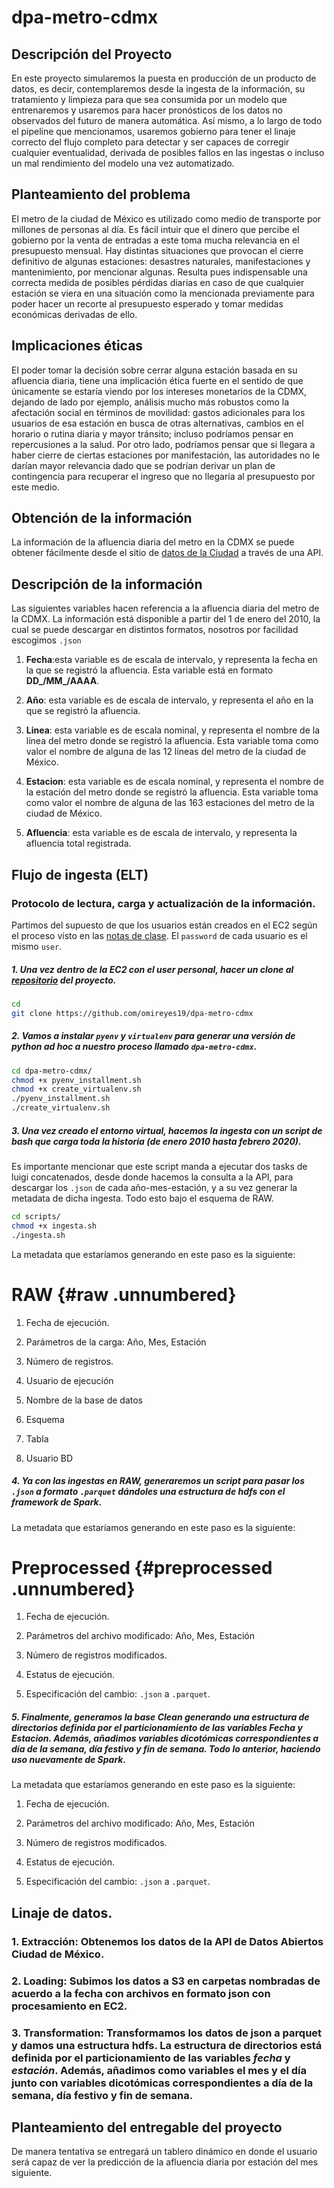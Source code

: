 # dpa-metro-cdmx

## Descripción del Proyecto

En este proyecto simularemos la puesta en producción de un producto de datos,
es decir, contemplaremos desde la ingesta de la información, su tratamiento
y limpieza para que sea consumida por un modelo que entrenaremos y usaremos
para hacer pronósticos de los datos no observados del futuro de manera
automática. Así mismo, a lo largo de todo el pipeline que mencionamos, 
usaremos gobierno para tener el linaje correcto del flujo completo para
detectar y ser capaces de corregir cualquier eventualidad, derivada de
posibles fallos en las ingestas o incluso un mal rendimiento del modelo
una vez automatizado.

## Planteamiento del problema

El metro de la ciudad de México es utilizado como medio de transporte
por millones de personas al día. Es fácil intuir que el dinero que
percibe el gobierno por la venta de entradas a este toma mucha relevancia
en el presupuesto mensual. Hay distintas situaciones que provocan el
cierre definitivo de algunas estaciones: desastres naturales,
manifestaciones y mantenimiento, por mencionar algunas. Resulta pues
indispensable una correcta medida de posibles pérdidas diarias en caso
de que cualquier estación se viera en una situación como la mencionada
previamente para poder hacer un recorte al presupuesto esperado y tomar
medidas económicas derivadas de ello.

## Implicaciones éticas

El poder tomar la decisión sobre cerrar alguna estación basada en su
afluencia diaria, tiene una implicación ética fuerte en el sentido 
de que únicamente se estaría viendo por los intereses monetarios de la
CDMX, dejando de lado por ejemplo, análisis mucho más robustos como la
afectación social en términos de movilidad: gastos adicionales para los
usuarios de esa estación en busca de otras alternativas, cambios en
el horario o rutina diaria y mayor tránsito; incluso podríamos pensar en
repercusiones a la salud. Por otro lado, podríamos pensar que si llegara
a haber cierre de ciertas estaciones por manifestación, las autoridades no
le darían mayor relevancia dado que se podrían derivar un plan de
contingencia para recuperar el ingreso que no llegaría al presupuesto
por este medio.

## Obtención de la información

La información de la afluencia diaria del metro en la CDMX se puede
obtener fácilmente desde el sitio de [datos de la Ciudad](https://datos.cdmx.gob.mx)
a través de una API. 

## Descripción de la información

Las siguientes variables hacen referencia a la afluencia diaria del
metro de la CDMX. La información está disponible a partir
del 1 de enero del 2010, la cual se puede descargar en distintos formatos, 
nosotros por facilidad escogimos `.json`

1.  **Fecha**:esta variable es de escala de intervalo, y representa la
    fecha en la que se registró la afluencia. Esta variable está en
    formato **DD_/MM_/AAAA**.

2.  **Año**: esta variable es de escala de intervalo, y representa el
    año en la que se registró la afluencia.

3.  **Linea**: esta variable es de escala nominal, y representa el
    nombre de la línea del metro donde se registró la afluencia. Esta
    variable toma como valor el nombre de alguna de las 12 líneas del
    metro de la ciudad de México.

4.  **Estacion**: esta variable es de escala nominal, y representa el
    nombre de la estación del metro donde se registró la afluencia. Esta
    variable toma como valor el nombre de alguna de las 163
    estaciones del metro de la ciudad de México.

5.  **Afluencia**: esta variable es de escala de intervalo, y representa
    la afluencia total registrada.


## Flujo de ingesta (ELT)

###  Protocolo de lectura, carga y actualización de la información.

Partimos del supuesto de que los usuarios están creados en el EC2 según el proceso visto en las [notas de clase](https://github.com/ITAM-DS/data-product-architecture/blob/master/03_infrastructure.md). El `password` de cada usuario es el mismo `user`.

##### 1. Una vez dentro de la EC2 con el user personal, hacer un clone al [repositorio](https://github.com/omireyes19/dpa-metro-cdmx) del proyecto.

~~~~bash
cd 
git clone https://github.com/omireyes19/dpa-metro-cdmx
~~~~

##### 2. Vamos a instalar `pyenv` y `virtualenv` para generar una versión de python ad hoc a nuestro proceso llamado `dpa-metro-cdmx`.

~~~~bash
cd dpa-metro-cdmx/
chmod +x pyenv_installment.sh
chmod +x create_virtualenv.sh
./pyenv_installment.sh
./create_virtualenv.sh
~~~~

##### 3. Una vez creado el entorno virtual, hacemos la ingesta con un script de bash que carga toda la historia (de enero 2010 hasta febrero 2020).

Es importante mencionar que este script manda a ejecutar dos tasks de luigi concatenados, desde donde hacemos la consulta a la API, para descargar los `.json` de cada año-mes-estación, y a su vez generar la metadata de dicha ingesta. Todo esto bajo el esquema de RAW.

~~~~bash
cd scripts/
chmod +x ingesta.sh
./ingesta.sh
~~~~

La metadata que estaríamos generando en este paso es la siguiente:

RAW {#raw .unnumbered}
===

1.  Fecha de ejecución. 

2.  Parámetros de la carga: Año, Mes, Estación

3.  Número de registros.

4.  Usuario de ejecución

5.  Nombre de la base de datos

6.  Esquema

7.  Tabla

8.  Usuario BD

##### 4. Ya con las ingestas en RAW, generaremos un script para pasar los `.json` a formato `.parquet` dándoles una estructura de hdfs con el framework de Spark.

La metadata que estaríamos generando en este paso es la siguiente:

Preprocessed {#preprocessed .unnumbered}
============

1.  Fecha de ejecución.

2.  Parámetros del archivo modificado: Año, Mes, Estación

3.  Número de registros modificados.

4.  Estatus de ejecución.

5.  Especificación del cambio: `.json` a  `.parquet`.


##### 5. Finalmente, generamos la base Clean generando una estructura de directorios definida por el particionamiento de las variables *Fecha* y *Estacion*. Además, añadimos variables dicotómicas correspondientes a día de la semana, día festivo y fin de semana. Todo lo anterior, haciendo uso nuevamente de Spark.

La metadata que estaríamos generando en este paso es la siguiente:

1.  Fecha de ejecución.

2.  Parámetros del archivo modificado: Año, Mes, Estación

3.  Número de registros modificados.

4.  Estatus de ejecución.

5.  Especificación del cambio: `.json` a  `.parquet`.

## Linaje de datos.
### 1. Extracción: Obtenemos los datos de la API de Datos Abiertos Ciudad de México.
### 2. Loading: Subimos los datos a S3 en carpetas nombradas de acuerdo a la fecha con archivos en formato json con procesamiento en EC2. 
### 3. Transformation: Transformamos los datos de json a parquet y damos una estructura hdfs. La estructura de directorios está definida por el particionamiento de las variables *fecha* y *estación*. Además, añadimos como variables el mes y el día junto con variables dicotómicas correspondientes a día de la semana, día festivo y fin de semana.

## Planteamiento del entregable del proyecto

De manera tentativa se entregará un tablero dinámico en donde el usuario será capaz de ver la predicción de la afluencia diaria por estación del mes siguiente.
